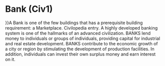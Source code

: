 # Bank (Civ1)

}}A Bank is one of the few buildings that has a prerequisite building requirement: a Marketplace.
Civilopedia entry.
A highly developed banking system is one of the hallmarks of an advanced
civilization. BANKS lend money to individuals or groups of individuals,
providing capital for industrial and real estate development. BANKS contribute
to the economic growth of a city or region by stimulating the development of
production facilities. In addition, individuals can invest their own surplus
money and earn interest on it.